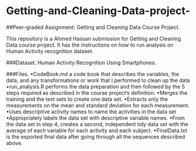 # Getting-and-Cleaning-Data-project-

##Peer-graded Assignment: Getting and Cleaning Data Course Project.

This repository is a Ahmed Hassan submission for Getting and Cleaning Data course project. It has the instructions on how to run analysis on Human Activity recognition dataset.

###Dataset.
Human Activity Recognition Using Smartphones.

###Files.
        •CodeBook.md a code book that describes the variables, the data, and any transformations           or work that I performed to clean up the data
        •run_analysis.R performs the data preparation and then followed by the 5 steps required as          described in the course project’s definition:
        •Merges the training and the test sets to create one data set.
        •Extracts only the measurements on the mean and standard deviation for each measurement.
        •Uses descriptive activity names to name the activities in the data set
        •Appropriately labels the data set with descriptive variable names.
        •From the data set in step 4, creates a second, independent tidy data set with the average          of each variable for each activity and each subject.
        •FinalData.txt is the exported final data after going through all the sequences described          above.
